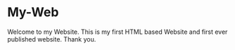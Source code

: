 # My-Web
Welcome to my Website.
This is my first HTML based Website and first ever published website.
Thank you.
